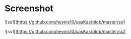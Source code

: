 # Screenshot

![ss1](https://github.com/heynis10/uasKas/blob/master/ss1

![ss1](https://github.com/heynis10/uasKas/blob/master/ss2